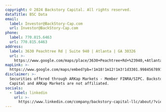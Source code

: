 ```yaml
---
copyright: © 2024 Backstory Capital. All rights reserved.
dataTitle: BSC Data
email:
  label: Investor@BackStory-Cap.com
  url: Investor@BackStory-Cap.com
phone:
  label: 770.815.6463
  url: 770.815.6463
address:
  label: 3630 Peachtree Rd | Suite 940 | Atlanta | GA 30326
  url: >-
    https://www.google.com/maps/place/3630+Peachtree+Rd+%23940,+Atlanta,+GA+30342
mapLink: >-
  https://www.google.com/maps/embed?pb=!1m18!1m12!1m3!1d3301.998456789123!2d-84.361555684779!3d33.9361129806346!2m3!1f0!2f0!3f0!3m2!1i1024!2i768!4f13.1!3m3!1m2!1s0x88f511f1e1b1e1b1%3A0x1e1e1e1e1e1e1e1e!2s1100%20Abernathy%20Rd%20NE%20%23800%2C%20Atlanta%2C%20GA%2030328%2C%20USA!5e0!3m2!1sen!2sin!4v1600000000000!5m2!1sen!2sin
disclaimer: >-
  Securities offered through ARKap Markets - Member FINRA/SIPC. Backstory
  Capital and ARKap Markets are not affiliated.
socials:
  - label: linkedin
    url: >-
      https://www.linkedin.com/company/backstory-capital-llc/about/?viewAsMember=true
---
```


